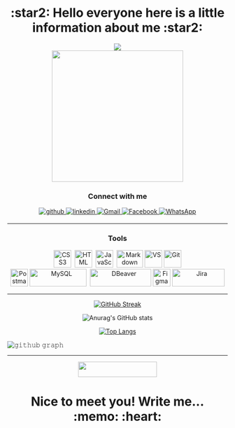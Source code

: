 <h1 align="center">:star2: Hello everyone here is a little information about me :star2:</h1>
<div id="header" align="center">
<img src="https://drive.google.com/uc?export=download&confirm=no_antivirus&id=1C0B-FO2O4rx_9wctam-Nfm-r63BXJhuv" />
</div>
<div id="header" align="center">
  <img src="https://media.giphy.com/media/Aa3k6VDl2EDauCyE6U/giphy.gif" width="300"/>  
</div>

<!--Connect with me -->
<h3 align="center" target="_blank">Connect with me</h3>
<div align="center">
  
<a href="https://github.com/chabanova-ekaterina" target="_blank">
<img src=https://drive.google.com/uc?export=download&confirm=no_antivirus&id=13hhL9bLUOIWBKQ48YdlJdryhbpYaDGKE alt=github style="margin-bottom: 5px;" />
</a>
<a href="https://linkedin.com/in/ekaterina-chabanova/" target="_blank">
<img src=https://drive.google.com/uc?export=download&confirm=no_antivirus&id=1ytKqYCGmV7kUCD1JCPfTmSBSb-1u3T8Z alt=linkedin style="margin-bottom: 5px;" />
</a>
<a href="href="mailto:chabanova.ca@gmail.com" target="_blank">
<img src=https://drive.google.com/uc?export=download&confirm=no_antivirus&id=1t3kMiH3SWm3wJYc6FeDmrgO80CpKaOCe alt="Gmail" style="margin-bottom: 5px;" />
</a> 
<a href="https://www.facebook.com/chabanovaekaterina/" target="_blank">
<img src=https://drive.google.com/uc?export=download&confirm=no_antivirus&id=1pdIdzSmi8fV2XIaJEyz3LwdKDaIK4Jps alt="Facebook" style="margin-bottom: 5px;" />
</a>  
<a href="https://wa.me/9209952191?text=Hello"_blank">
<img src=https://drive.google.com/uc?export=download&confirm=no_antivirus&id=1qAFURSZT7vtrW8DsN_f1vokaDcMf34O2 alt="WhatsApp" style="margin-bottom: 5px;" />
</a> 
</div>

---
<!-- Tools -->
<h3 align="center" target="_blank">Tools</h3>
<div align="center">
        <img src="https://drive.google.com/uc?export=download&confirm=no_antivirus&id=1xr_h9yg6-ZmftS_UPwg11sYQquvK4-0t"  title="CSS3" alt="CSS3" width="40" height="40"/>&nbsp;
        <img src="https://drive.google.com/uc?export=download&confirm=no_antivirus&id=1N_kMTKkw-EMrdpKwri54SKRmNotLEEH2" title="HTML5" alt="HTML" width="40" height="40"/>&nbsp;
        <img src="https://drive.google.com/uc?export=download&confirm=no_antivirus&id=1OggP9DdM0zLIRX2L3ok7WzX-SXLow6oi" title="JavaScript" alt="JavaScript" width="40" height="40"/>&nbsp;
        <img src="https://drive.google.com/uc?export=download&confirm=no_antivirus&id=1S6y0VMyMyUM3Vnk9dc-70Jh-GiWo5EK8" title="Markdown" alt="Markdown" width="60" height="40"/>  
        <img src="https://drive.google.com/uc?export=download&confirm=no_antivirus&id=12MeStk18_wob2szY-eBNSSVBNdu9eazL" title="VS" alt="VS" width="40" height="40"/>
        <img src="https://drive.google.com/uc?export=download&confirm=no_antivirus&id=1bT8xerzZ_L4P9KnG-pPrs8VNYfLfH_Xk" title="Git" alt="Git" width="40" height="40"/>
</div>

<div align="center">
        <img src="https://drive.google.com/uc?export=download&confirm=no_antivirus&id=1hdw3eZFGswGVgZX19krDZ-94tUowdJpT" title="Postman" **alt="Postman" width="40" height="40"/>
        <img src="https://drive.google.com/uc?export=download&confirm=no_antivirus&id=1yKsaRV6ttuPvi8cbGbu_U-OJWDjhAtop" title="MySQL"  alt="MySQL" width="130" height="40"/>&nbsp;
        <img src="https://drive.google.com/uc?export=download&confirm=no_antivirus&id=1gpkpzeiJixXz8CuE-sViWpQRppTjzPE5" title="DBeaver" **alt="DBeaver" width="140" height="40"/>
        <img src="https://drive.google.com/uc?export=download&confirm=no_antivirus&id=1xWNp27gQAPgkUPyBRavg47CIReewe8fT" title="Figma" **alt="Figma" width="40" height="40"/>
        <img src="https://drive.google.com/uc?export=download&confirm=no_antivirus&id=1E7DP_ALjMakjm-GAJGWZH11vBEapHY4N" title="Jira" alt="Jira" width="120" height="40"/>
</div>

---

<!--Streak Stats -->

<div align="center">

[![GitHub Streak](http://github-readme-streak-stats.herokuapp.com?user=chabanova-ekaterina&theme=midnight-purple&border_radius=8&date_format=j%20M%5B%20Y%5D&mode=weekly)](https://git.io/streak-stats)
</div>


<!--Stats -->
<div align="center">

![Anurag's GitHub stats](https://github-readme-stats.vercel.app/api?username=chabanova-ekaterina&show_icons=true&theme=midnight-purple)
</div> 

<!--Hide Progress Bars -->
<div align="center">
  
[![Top Langs](https://github-readme-stats.vercel.app/api/top-langs/?username=chabanova-ekaterina&layout=compact&theme=midnight-purple)](https://github.com/chabanova-ekaterina/github-readme-stats)
  
</div>

![𝚐𝚒𝚝𝚑𝚞𝚋 𝚐𝚛𝚊𝚙𝚑](https://github-readme-activity-graph.cyclic.app/graph?username=chabanova-ekaterina&theme=high-contrast&hide_border=true&area=true)

---
<!--counter-->
<div align="center">
<img src="https://komarev.com/ghpvc/?username=chabanova-ekaterina&&style=flat-square" align="center" width="180" height="35"/>
</div>

<h1 align="center"> Nice to meet you! Write me... :memo: :heart:  </h1>
